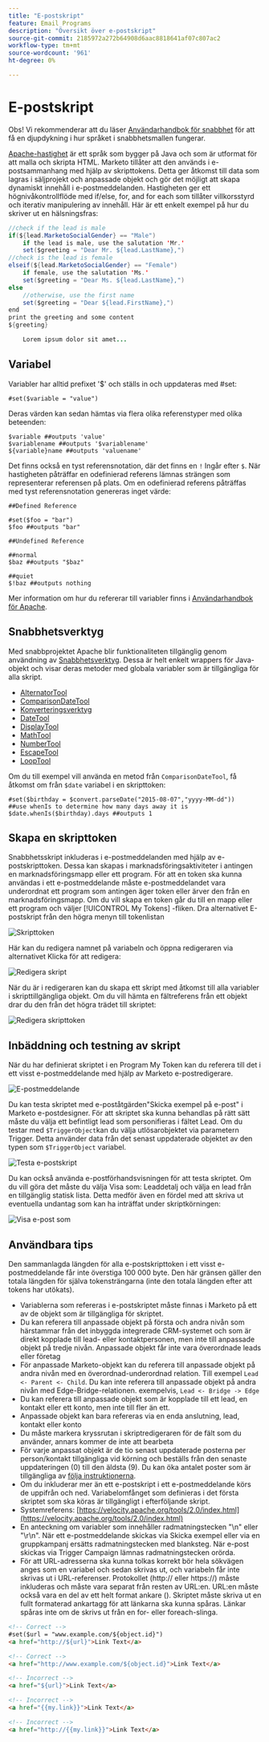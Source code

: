 ```yaml
---
title: "E-postskript"
feature: Email Programs
description: "Översikt över e-postskript"
source-git-commit: 2185972a272b64908d6aac8818641af07c807ac2
workflow-type: tm+mt
source-wordcount: '961'
ht-degree: 0%

---
```



# E-postskript

Obs! Vi rekommenderar att du läser [Användarhandbok för snabbhet](https://velocity.apache.org/engine/devel/user-guide.html) för att få en djupdykning i hur språket i snabbhetsmallen fungerar.

[Apache-hastighet](https://velocity.apache.org/) är ett språk som bygger på Java och som är utformat för att malla och skripta HTML. Marketo tillåter att den används i e-postsammanhang med hjälp av skripttokens. Detta ger åtkomst till data som lagras i säljprojekt och anpassade objekt och gör det möjligt att skapa dynamiskt innehåll i e-postmeddelanden. Hastigheten ger ett högnivåkontrollflöde med if/else, for, and for each som tillåter villkorsstyrd och iterativ manipulering av innehåll. Här är ett enkelt exempel på hur du skriver ut en hälsningsfras:

```java
//check if the lead is male
if(${lead.MarketoSocialGender} == "Male")
    if the lead is male, use the salutation 'Mr.'
    set($greeting = "Dear Mr. ${lead.LastName},")
//check is the lead is female
elseif(${lead.MarketoSocialGender} == "Female")
    if female, use the salutation 'Ms.'
    set($greeting = "Dear Ms. ${lead.LastName},")
else
    //otherwise, use the first name
    set($greeting = "Dear ${lead.FirstName},")
end
print the greeting and some content
${greeting}

    Lorem ipsum dolor sit amet...
```

## Variabel

Variabler har alltid prefixet &#39;$&#39; och ställs in och uppdateras med #set:

```
#set($variable = "value")
```

Deras värden kan sedan hämtas via flera olika referenstyper med olika beteenden:

```
$variable ##outputs 'value'
$variablename ##outputs '$variablename'
${variable}name ##outputs 'valuename'
```

Det finns också en tyst referensnotation, där det finns en `!` Ingår efter `$`. När hastigheten påträffar en odefinierad referens lämnas strängen som representerar referensen på plats. Om en odefinierad referens påträffas med tyst referensnotation genereras inget värde:

```
##Defined Reference

#set($foo = "bar")
$foo ##outputs "bar"

##Undefined Reference

##normal
$baz ##outputs "$baz"

##quiet
$!baz ##outputs nothing
```

Mer information om hur du refererar till variabler finns i [Användarhandbok för Apache](https://velocity.apache.org/engine/devel/user-guide.html#formal-reference-notation).

## Snabbhetsverktyg

Med snabbprojektet Apache blir funktionaliteten tillgänglig genom användning av [Snabbhetsverktyg](https://velocity.apache.org/tools/devel/apidocs/overview-summary.html). Dessa är helt enkelt wrappers för Java-objekt och visar deras metoder med globala variabler som är tillgängliga för alla skript.

- [AlternatorTool](https://velocity.apache.org/tools/devel/apidocs/org/apache/velocity/tools/generic/AlternatorTool.html)
- [ComparisonDateTool](https://velocity.apache.org/tools/devel/apidocs/org/apache/velocity/tools/generic/ComparisonDateTool.html)
- [Konverteringsverktyg](https://velocity.apache.org/tools/devel/apidocs/org/apache/velocity/tools/generic/ConversionTool.html)
- [DateTool](https://velocity.apache.org/tools/devel/apidocs/org/apache/velocity/tools/generic/DateTool.html)
- [DisplayTool](https://velocity.apache.org/tools/devel/apidocs/org/apache/velocity/tools/generic/DisplayTool.html)
- [MathTool](https://velocity.apache.org/tools/devel/apidocs/org/apache/velocity/tools/generic/MathTool.html)
- [NumberTool](https://velocity.apache.org/tools/devel/apidocs/org/apache/velocity/tools/generic/NumberTool.html)
- [EscapeTool](https://velocity.apache.org/tools/devel/apidocs/org/apache/velocity/tools/generic/EscapeTool.html)
- [LoopTool](https://velocity.apache.org/tools/devel/apidocs/org/apache/velocity/tools/generic/LoopTool.html)

Om du till exempel vill använda en metod från `ComparisonDateTool`, få åtkomst om från `$date` variabel i en skripttoken:

```
#set($birthday = $convert.parseDate("2015-08-07","yyyy-MM-dd"))
##use whenIs to determine how many days away it is
$date.whenIs($birthday).days ##outputs 1
```

## Skapa en skripttoken

Snabbhetsskript inkluderas i e-postmeddelanden med hjälp av e-postskripttoken. Dessa kan skapas i marknadsföringsaktiviteter i antingen en marknadsföringsmapp eller ett program. För att en token ska kunna användas i ett e-postmeddelande måste e-postmeddelandet vara underordnat ett program som antingen äger token eller ärver den från en marknadsföringsmapp. Om du vill skapa en token går du till en mapp eller ett program och väljer [!UICONTROL My Tokens] -fliken. Dra alternativet E-postskript från den högra menyn till tokenlistan

![Skripttoken](assets/script-token.png)

Här kan du redigera namnet på variabeln och öppna redigeraren via alternativet Klicka för att redigera:

![Redigera skript](assets/script-edit.png)

När du är i redigeraren kan du skapa ett skript med åtkomst till alla variabler i skripttillgängliga objekt. Om du vill hämta en fältreferens från ett objekt drar du den från det högra trädet till skriptet:

![Redigera skripttoken](assets/edit-script-token.png)

## Inbäddning och testning av skript

När du har definierat skriptet i en Program My Token kan du referera till det i ett visst e-postmeddelande med hjälp av Marketo e-postredigerare.

![E-postmeddelande](assets/email-script-marketo-email.png)

Du kan testa skriptet med e-poståtgärden&quot;Skicka exempel på e-post&quot; i Marketo e-postdesigner. För att skriptet ska kunna behandlas på rätt sätt måste du välja ett befintligt lead som personifieras i fältet Lead. Om du testar med `$TriggerObject`kan du välja utlösarobjektet via parametern Trigger. Detta använder data från det senast uppdaterade objektet av den typen som `$TriggerObject` variabel.

![Testa e-postskript](assets/velocity-test.png)

Du kan också använda e-postförhandsvisningen för att testa skriptet. Om du vill göra det måste du välja Visa som: Leaddetalj och välja en lead från en tillgänglig statisk lista. Detta medför även en fördel med att skriva ut eventuella undantag som kan ha inträffat under skriptkörningen:

![Visa e-post som](assets/view-as.png)

## Användbara tips

Den sammanlagda längden för alla e-postskripttoken i ett visst e-postmeddelande får inte överstiga 100 000 byte. Den här gränsen gäller den totala längden för själva tokensträngarna (inte den totala längden efter att tokens har utökats).

- Variablerna som refereras i e-postskriptet måste finnas i Marketo på ett av de objekt som är tillgängliga för skriptet.
- Du kan referera till anpassade objekt på första och andra nivån som härstammar från det inbyggda integrerade CRM-systemet och som är direkt kopplade till lead- eller kontaktpersonen, men inte till anpassade objekt på tredje nivån. Anpassade objekt får inte vara överordnade leads eller företag
- För anpassade Marketo-objekt kan du referera till anpassade objekt på andra nivån med en överordnad-underordnad relation. Till exempel `Lead <- Parent <- Child`. Du kan inte referera till anpassade objekt på andra nivån med Edge-Bridge-relationen. exempelvis,  `Lead <- Bridge -> Edge`
- Du kan referera till anpassade objekt som är kopplade till ett lead, en kontakt eller ett konto, men inte till fler än ett.
- Anpassade objekt kan bara refereras via en enda anslutning, lead, kontakt eller konto
- Du måste markera kryssrutan i skriptredigeraren för de fält som du använder, annars kommer de inte att bearbeta
- För varje anpassat objekt är de tio senast uppdaterade posterna per person/kontakt tillgängliga vid körning och beställs från den senaste uppdateringen (0) till den äldsta (9). Du kan öka antalet poster som är tillgängliga av [följa instruktionerna](https://experienceleague.adobe.com/en/docs/marketo/using/product-docs/administration/email-setup/change-custom-object-retrieval-limits-in-velocity-scripting).
- Om du inkluderar mer än ett e-postskript i ett e-postmeddelande körs de uppifrån och ned. Variabelomfånget som definieras i det första skriptet som ska köras är tillgängligt i efterföljande skript.
- Systemreferens: [https://velocity.apache.org/tools/2.0/index.html](https://velocity.apache.org/tools/2.0/index.html)
- En anteckning om variabler som innehåller radmatningstecken &quot;\\n&quot; eller &quot;\\r\\n&quot;. När ett e-postmeddelande skickas via Skicka exempel eller via en gruppkampanj ersätts radmatningstecken med blanksteg. När e-post skickas via Trigger Campaign lämnas radmatningstecken orörda.
- För att URL-adresserna ska kunna tolkas korrekt bör hela sökvägen anges som en variabel och sedan skrivas ut, och variabeln får inte skrivas ut i URL-referenser. Protokollet (http:// eller https://) måste inkluderas och måste vara separat från resten av URL:en. URL:en måste också vara en del av ett helt format ankare (<a>). Skriptet måste skriva ut en fullt formaterad ankartagg för att länkarna ska kunna spåras. Länkar spåras inte om de skrivs ut från en for- eller foreach-slinga.

```html
<!-- Correct -->
#set($url = "www.example.com/${object.id}")
<a href="http://${url}">Link Text</a>

<!-- Correct -->
<a href="http://www.example.com/${object.id}">Link Text</a>

<!-- Incorrect -->
<a href="${url}">Link Text</a>

<!-- Incorrect -->
<a href="{{my.link}}">Link Text</a>

<!-- Incorrect -->
<a href="http://{{my.link}}">Link Text</a>
```

